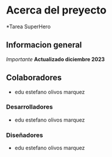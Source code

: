 # Acerca del preyecto
*Tarea SuperHero
## Informacion general
*Importante*
**Actualizado diciembre 2023**
## Colaboradores
* edu estefano olivos marquez
### Desarrolladores
* edu estefano olivos marquez

### Diseñadores
* edu estefano olivos marquez


